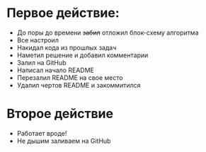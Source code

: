 # Первое действие:

* До поры до времени ~~забил~~ отложил блок-схему алгоритма
* Все настроил
* Накидал кода из прошлых задач
* Наметил решение и добавил комментарии
* Залил на GitHub
* Написал начало README
* Перезалил README на свое место
* Удалил чертов README и закоммитился

# Второе действие
* Работает вроде!
* Не дышим заливаем на GitHub




